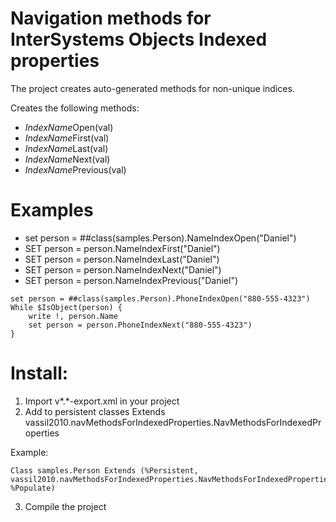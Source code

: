 # Navigation methods for InterSystems Objects Indexed properties

The project creates auto-generated methods for non-unique indices.

Creates the following methods:
- *IndexName*Open(val)
- *IndexName*First(val)
- *IndexName*Last(val)
- *IndexName*Next(val)
- *IndexName*Previous(val)

# Examples
- set person = ##class(samples.Person).NameIndexOpen("Daniel")
- SET person = person.NameIndexFirst("Daniel")
- SET person = person.NameIndexLast("Daniel")
- SET person = person.NameIndexNext("Daniel")
- SET person = person.NameIndexPrevious("Daniel")

```
set person = ##class(samples.Person).PhoneIndexOpen("880-555-4323")
While $IsObject(person) {
    write !, person.Name
    set person = person.PhoneIndexNext("880-555-4323")
}
```

# Install:

1. Import v*.*-export.xml in your project
2. Add to persistent classes Extends vassil2010.navMethodsForIndexedProperties.NavMethodsForIndexedProperties

Example: 
```
Class samples.Person Extends (%Persistent, vassil2010.navMethodsForIndexedProperties.NavMethodsForIndexedProperties, %Populate)
```

3. Compile the project
